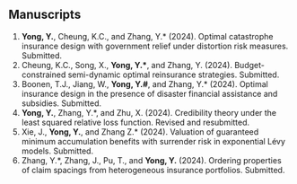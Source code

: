## Manuscripts
<ol>

<li><strong>Yong, Y.</strong>, Cheung, K.C., and Zhang, Y.* (2024). Optimal catastrophe insurance design with government relief under distortion risk measures. Submitted.</li>

<li>Cheung, K.C., Song, X., <strong>Yong, Y.*</strong>, and Zhang, Y. (2024). Budget-constrained semi-dynamic optimal reinsurance strategies. Submitted.</li>

<li>Boonen, T.J., Jiang, W., <strong>Yong, Y.#</strong>, and Zhang, Y.* (2024). Optimal insurance design in the presence of disaster financial assistance and subsidies. Submitted.</li>

<li><strong>Yong, Y.</strong>, Zhang, Y.*, and Zhu, X. (2024). Credibility theory under the least squared relative loss function. Revised and resubmitted.</li>

<li>Xie, J., <strong>Yong, Y.</strong>, and Zhang Z.* (2024). Valuation of guaranteed minimum accumulation benefits with surrender risk in exponential Lévy models. Submitted.</li>

<li>Zhang, Y.*, Zhang, J., Pu, T., and <strong>Yong, Y.</strong> (2024). Ordering properties of claim spacings from heterogeneous insurance portfolios. Submitted.</li>

</ol>
